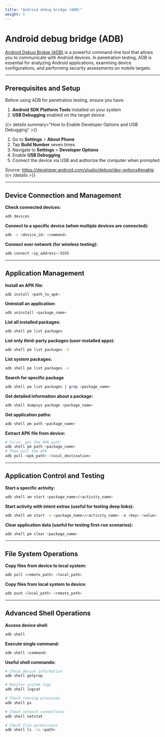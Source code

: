 ```yaml
---
title: "Android debug bridge (ADB)"
weight: 5
---
```


# Android debug bridge (ADB)

[Android Debug Bridge (ADB)](https://developer.android.com/tools/adb) is a powerful command-line tool that allows you to communicate with Android devices. In penetration testing, ADB is essential for analyzing Android applications, examining device configurations, and performing security assessments on mobile targets.

---

## Prerequisites and Setup

Before using ADB for penetration testing, ensure you have:

1. **Android SDK Platform Tools** installed on your system
2. **USB Debugging** enabled on the target device

{{< details summary="How to Enable Developer Options and USB Debugging" >}}
1. Go to **Settings** > **About Phone**
2. Tap **Build Number** seven times
3. Navigate to **Settings** > **Developer Options**
4. Enable **USB Debugging**
5. Connect the device via USB and authorize the computer when prompted

Source: https://developer.android.com/studio/debug/dev-options#enable
{{< /details >}}

---

## Device Connection and Management

**Check connected devices:**
```bash
adb devices
```

**Connect to a specific device (when multiple devices are connected):**
```bash
adb -s <device_id> <command>
```

**Connect over network (for wireless testing):**
```bash
adb connect <ip_address>:5555
```

---

## Application Management

**Install an APK file:**
```bash
adb install <path_to_apk>
```

**Uninstall an application:**
```bash
adb uninstall <package_name>
```

**List all installed packages:**
```bash
adb shell pm list packages
```

**List only third-party packages (user-installed apps):**
```bash
adb shell pm list packages -3
```

**List system packages:**
```bash
adb shell pm list packages -s
```

**Search for specific package**
```bash
adb shell pm list packages | grep <package_name>
```

**Get detailed information about a package:**
```bash
adb shell dumpsys package <package_name>
```

**Get application paths:**
```bash
adb shell pm path <package_name>
```

**Extract APK file from device:**
```bash
# First, get the APK path
adb shell pm path <package_name>
# Then pull the APK
adb pull <apk_path> <local_destination>
```

---

## Application Control and Testing

**Start a specific activity:**
```bash
adb shell am start <package_name>/<activity_name>
```

**Start activity with intent extras (useful for testing deep links):**
```bash
adb shell am start -n <package_name>/<activity_name> -e <key> <value>
```

**Clear application data (useful for testing first-run scenarios):**
```bash
adb shell pm clear <package_name>
```

---

## File System Operations

**Copy files from device to local system:**
```bash
adb pull <remote_path> <local_path>
```

**Copy files from local system to device:**
```bash
adb push <local_path> <remote_path>
```

---

## Advanced Shell Operations

**Access device shell:**
```bash
adb shell
```

**Execute single command:**
```bash
adb shell <command>
```

**Useful shell commands:**
```bash
# Check device information
adb shell getprop

# Monitor system logs
adb shell logcat

# Check running processes
adb shell ps

# Check network connections
adb shell netstat

# Check file permissions
adb shell ls -la <path>
```
